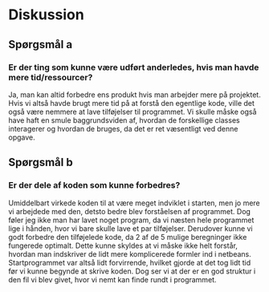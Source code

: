 # Diskussion
## Spørgsmål a
### Er der ting som kunne være udført anderledes, hvis man havde mere tid/ressourcer?
Ja, man kan altid forbedre ens produkt hvis man arbejder mere på projektet. 
Hvis vi altså havde brugt mere tid på at forstå den egentlige kode, ville det også være nemmere at lave tilføjelser til programmet. 
Vi skulle måske også have haft en smule baggrundsviden af, hvordan de forskellige classes interagerer og hvordan de bruges, da det er ret væsentligt ved denne opgave.

## Spørgsmål b
### Er der dele af koden som kunne forbedres?
Umiddelbart virkede koden til at være meget indviklet i starten, men jo mere vi arbejdede med den, detsto bedre blev forståelsen af programmet. 
Dog føler jeg ikke man har lavet noget program, da vi næsten hele programmet lige i hånden, hvor vi bare skulle lave et par tilføjelser. 
Derudover kunne vi godt forbedre den tilføjelede kode, da 2 af de 5 mulige beregninger ikke fungerede optimalt. 
Dette kunne skyldes at vi måske ikke helt forstår, hvordan man indskriver de lidt mere komplicerede formler ind i netbeans. 
Startprogrammet var altså lidt forvirrende, hvilket gjorde at det tog lidt tid før vi kunne begynde at skrive koden. 
Dog ser vi at der er en god struktur i den fil vi blev givet, hvor vi nemt kan finde rundt i programmet.

